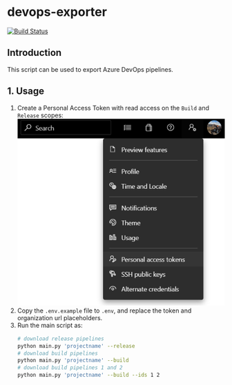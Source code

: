 # devops-exporter

[![Build Status](https://dev.azure.com/Menziess/azure-devops-pipeline-downloader/_apis/build/status/Menziess.azure-devops-pipeline-downloader?branchName=master)](https://dev.azure.com/Menziess/azure-devops-pipeline-downloader/_build/latest?definitionId=16&branchName=master)

## Introduction

This script can be used to export Azure DevOps pipelines.

## 1. Usage

1. Create a Personal Access Token with read access on the `Build` and `Release` scopes:
  ![](res/pat.png)
2. Copy the `.env.example` file to `.env`, and replace the token and organization url placeholders.
3. Run the main script as:
    ```sh
    # download release pipelines
    python main.py 'projectname' --release
    # download build pipelines
    python main.py 'projectname' --build
    # download build pipelines 1 and 2
    python main.py 'projectname' --build --ids 1 2
    ```
